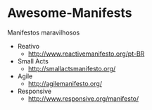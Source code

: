 # Awesome-Manifests
Manifestos maravilhosos

* Reativo
  * http://www.reactivemanifesto.org/pt-BR
* Small Acts
  * http://smallactsmanifesto.org/   
* Agile
  * http://agilemanifesto.org/ 
* Responsive
  * http://www.responsive.org/manifesto/ 
